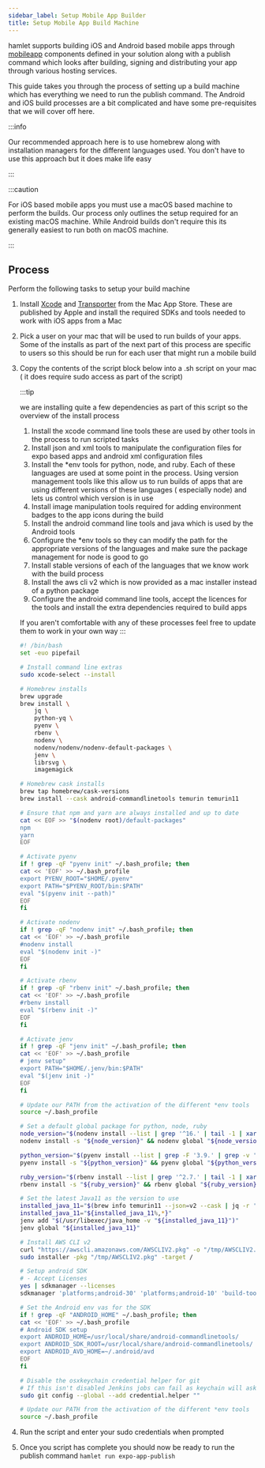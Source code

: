 ```yaml
---
sidebar_label: Setup Mobile App Builder
title: Setup Mobile App Build Machine
---
```


hamlet supports building iOS and Android based mobile apps through [mobileapp](https://docs.hamlet.io/reference?type=Component&instance=mobileapp) components defined in your solution along with a publish command which looks after building, signing and distributing your app through various hosting services.

This guide takes you through the process of setting up a build machine which has everything we need to run the publish command. The Android and iOS build processes are a bit complicated and have some pre-requisites that we will cover off here.

:::info

Our recommended approach here is to use homebrew along with installation managers for the different languages used. You don't have to use this approach but it does make life easy

:::

:::caution

For iOS based mobile apps you must use a macOS based machine to perform the builds. Our process only outlines the setup required for an existing macOS machine. While Android builds don't require this its generally easiest to run both on macOS machine.

:::

## Process

Perform the following tasks to setup your build machine

1. Install [Xcode](https://apps.apple.com/au/app/xcode/id497799835?mt=12) and [Transporter](https://apps.apple.com/au/app/transporter/id1450874784?mt=12) from the Mac App Store. These are published by Apple and install the required SDKs and tools needed to work with iOS apps from a Mac
1. Pick a user on your mac that will be used to run builds of your apps. Some of the installs as part of the next part of this process are specific to users so this should be run for each user that might run a mobile build
1. Copy the contents of the script block below into a .sh script on your mac ( it does require sudo access as part of the script)

    :::tip

    we are installing quite a few dependencies as part of this script so the overview of the install process

    1. Install the xcode command line tools these are used by other tools in the process to run scripted tasks
    1. Install json and xml tools to manipulate the configuration files for expo based apps and android xml configuration files
    1. Install the *env tools for python, node, and ruby. Each of these languages are used at some point in the process. Using version management tools like this allow us to run builds of apps that are using different versions of these languages ( especially node) and lets us control which version is in use
    1. Install image manipulation tools required for adding environment badges to the app icons during the build
    1. Install the android command line tools and java which is used by the Android tools
    1. Configure the *env tools so they can modify the path for the appropriate versions of the languages and make sure the package management for node is good to go
    1. Install stable versions of each of the languages that we know work with the build process
    1. Install the aws cli v2 which is now provided as a mac installer instead of a python package
    1. Configure the android command line tools, accept the licences for the tools and install the extra dependencies required to build apps

    If you aren't comfortable with any of these processes feel free to update them to work in your own way
    :::

    ```bash
    #! /bin/bash
    set -euo pipefail

    # Install command line extras
    sudo xcode-select --install

    # Homebrew installs
    brew upgrade
    brew install \
        jq \
        python-yq \
        pyenv \
        rbenv \
        nodenv \
        nodenv/nodenv/nodenv-default-packages \
        jenv \
        librsvg \
        imagemagick

    # Homebrew cask installs
    brew tap homebrew/cask-versions
    brew install --cask android-commandlinetools temurin temurin11

    # Ensure that npm and yarn are always installed and up to date
    cat << EOF >> "$(nodenv root)/default-packages"
    npm
    yarn
    EOF

    # Activate pyenv
    if ! grep -qF "pyenv init" ~/.bash_profile; then
    cat << 'EOF' >> ~/.bash_profile
    export PYENV_ROOT="$HOME/.pyenv"
    export PATH="$PYENV_ROOT/bin:$PATH"
    eval "$(pyenv init --path)"
    EOF
    fi

    # Activate nodenv
    if ! grep -qF "nodenv init" ~/.bash_profile; then
    cat << 'EOF' >> ~/.bash_profile
    #nodenv install
    eval "$(nodenv init -)"
    EOF
    fi

    # Activate rbenv
    if ! grep -qF "rbenv init" ~/.bash_profile; then
    cat << 'EOF' >> ~/.bash_profile
    #rbenv install
    eval "$(rbenv init -)"
    EOF
    fi

    # Activate jenv
    if ! grep -qF "jenv init" ~/.bash_profile; then
    cat << 'EOF' >> ~/.bash_profile
    # jenv setup"
    export PATH="$HOME/.jenv/bin:$PATH"
    eval "$(jenv init -)"
    EOF
    fi

    # Update our PATH from the activation of the different *env tools
    source ~/.bash_profile

    # Set a default global package for python, node, ruby
    node_version="$(nodenv install --list | grep '^16.' | tail -1 | xargs)"
    nodenv install -s "${node_version}" && nodenv global "${node_version}"

    python_version="$(pyenv install --list | grep -F '3.9.' | grep -v '[a-zA-Z]' | tail -1 | xargs)"
    pyenv install -s "${python_version}" && pyenv global "${python_version}"

    ruby_version="$(rbenv install --list | grep '^2.7.' | tail -1 | xargs)"
    rbenv install -s "${ruby_version}" && rbenv global "${ruby_version}"

    # Set the latest Java11 as the version to use
    installed_java_11="$(brew info temurin11 --json=v2 --cask | jq -r '.casks[0].installed')"
    installed_java_11="${installed_java_11%,*}"
    jenv add "$(/usr/libexec/java_home -v "${installed_java_11}")"
    jenv global "${installed_java_11}"

    # Install AWS CLI v2
    curl "https://awscli.amazonaws.com/AWSCLIV2.pkg" -o "/tmp/AWSCLIV2.pkg"
    sudo installer -pkg "/tmp/AWSCLIV2.pkg" -target /

    # Setup android SDK
    # - Accept Licenses
    yes | sdkmanager --licenses
    sdkmanager 'platforms;android-30' 'platforms;android-10' 'build-tools;30.0.2' 'ndk;21.0.6113669'

    # Set the Android env vas for the SDK
    if ! grep -qF "ANDROID_HOME" ~/.bash_profile; then
    cat << 'EOF' >> ~/.bash_profile
    # Android SDK setup
    export ANDROID_HOME=/usr/local/share/android-commandlinetools/
    export ANDROID_SDK_ROOT=/usr/local/share/android-commandlinetools/
    export ANDROID_AVD_HOME=~/.android/avd
    EOF
    fi

    # Disable the osxkeychain credential helper for git 
    # If this isn't disabled Jenkins jobs can fail as keychain will ask you for the password for a credential
    sudo git config --global --add credential.helper ""

    # Update our PATH from the activation of the different *env tools
    source ~/.bash_profile
    ```

1. Run the script and enter your sudo credentials when prompted
1. Once you script has complete you should now be ready to run the publish command `hamlet run expo-app-publish`
